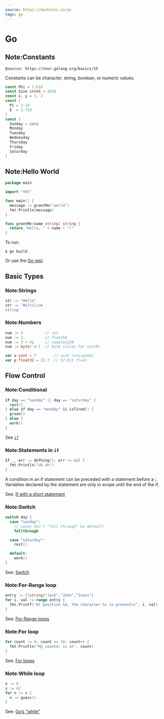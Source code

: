 ```yaml
---
source: https://devhints.io/go
tags: go
---
```


# Go

## Note:Constants

`@source: https://tour.golang.org/basics/15`

Constants can be character, string, boolean, or numeric values.

```go
const Phi = 1.618
const Size int64 = 1024
const x, y = 1, 2
const (
  Pi = 3.14
  E  = 2.718
)
const (
  Sunday = iota
  Monday
  Tuesday
  Wednesday
  Thursday
  Friday
  Saturday
)
```


## Note:Hello World

```go
package main

import "fmt"

func main() {
  message := greetMe("world")
  fmt.Println(message)
}

func greetMe(name string) string {
  return "Hello, " + name + "!"
}
```

To run:

```
$ go build
```

Or use the [Go repl](https://repl.it/languages/go).


## Basic Types


### Note:Strings

```go
str := "Hello"
str := `Multiline
string`
```


### Note:Numbers

```go
num := 3          // int
num := 3.         // float64
num := 3 + 4i     // complex128
num := byte('a')  // byte (alias for uint8)

var u uint = 7        // uint (unsigned)
var p float32 = 22.7  // 32-bit float
```


## Flow Control


### Note:Conditional

```go
if day == "sunday" || day == "saturday" {
  rest()
} else if day == "monday" && isTired() {
  groan()
} else {
  work()
}
```

See [`if`](https://tour.golang.org/flowcontrol/5)


### Note:Statements in `if`

```go
if _, err := doThing(); err != nil {
  fmt.Println("Uh oh")
}
```

A condition in an if statement can be preceded with a statement before a ;. Variables declared by the statement are only in scope until the end of the if.

See: [If with a short statement](https://tour.golang.org/flowcontrol/6)


### Note:Switch

```go
switch day {
  case "sunday":
    // cases don't "fall through" by default!
    fallthrough

  case "saturday":
    rest()

  default:
    work()
}
```

See: [Switch](https://github.com/golang/go/wiki/Switch)


### Note:For-Range loop

```go
entry := []string{"Jack","John","Jones"}
for i, val := range entry {
  fmt.Printf("At position %d, the character %s is present\n", i, val)
}
```

See: [For-Range loops](https://gobyexample.com/range)


### Note:For loop

```go
for count := 0; count <= 10; count++ {
  fmt.Println("My counter is at", count)
}
```

See: [For loops](https://tour.golang.org/flowcontrol/1)


### Note:While loop

```go
n := 0
x := 42
for n != x {
  n := guess()
}
```

See: [Go’s "while"](https://tour.golang.org/flowcontrol/3)
